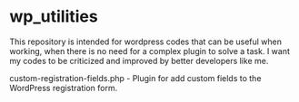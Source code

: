 # wp_utilities
This repository is intended for wordpress codes that can be useful when working, when there is no need for a complex plugin to solve a task. 
I want my codes to be criticized and improved by better developers like me.

custom-registration-fields.php - Plugin for add custom fields to the WordPress registration form. 
